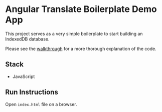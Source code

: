 # Angular Translate Boilerplate Demo App

This project serves as a very simple boilerplate to start building an IndexedDB database.

Please see the [walkthrough](http://seanamarasinghe.com/developer/indexeddb/)  for a more thorough explanation of the code.

## Stack

- JavaScript

## Run Instructions

Open `index.html` file on a browser.

